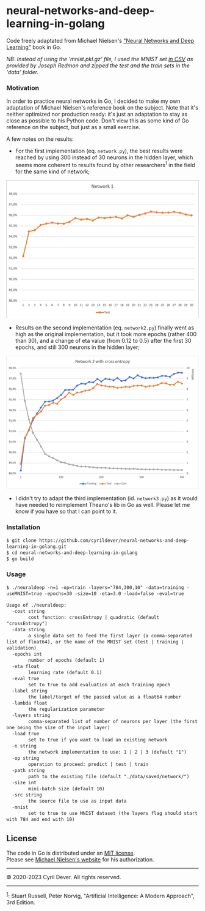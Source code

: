 # neural-networks-and-deep-learning-in-golang

Code freely adaptated from Michael Nielsen's ["Neural Networks and Deep Learning"](http://neuralnetworksanddeeplearning.com/) book in Go.

_NB: Instead of using the 'mnist.pkl.gz' file, I used the MNIST set [in CSV](https://pjreddie.com/projects/mnist-in-csv/) as provided by Joseph Redmon and zipped the test and the train sets in the 'data' folder._


### Motivation

In order to practice neural networks in Go, I decided to make my own adaptation of Michael Nielsen's reference book on the subject.
Note that it's neither optimized nor production ready: it's just an adaptation to stay as close as possible to his Python code. Don't view this as some kind of Go reference on the subject, but just as a small exercise.

A few notes on the results:
* For the first implementation (eq. `network.py`), the best results were reached by using 300 instead of 30 neurons in the hidden layer, which seems more coherent to results found by other researchers<a name="footnote1"><sup>1</sup></a> in the field for the same kind of network;

![Network 1](assets/network1.png)

* Results on the second implementation (eq. `network2.py`) finally went as high as the original implementation, but it took more epochs (rather 400 than 30), and a change of eta value (from 0.12 to 0.5) after the first 30 epochs, and still 300 neurons in the hidden layer;

![Network 2 with cross entropy](assets/network2-crossEntropy.png)

* I didn't try to adapt the third implementation (id. `network3.py`) as it would have needed to reimplement Theano's lib in Go as well. Please let me know if you have so that I can point to it.


### Installation

```console
$ git clone https://github.com/cyrildever/neural-networks-and-deep-learning-in-golang.git
$ cd neural-networks-and-deep-learning-in-golang
$ go build
```


### Usage

```console
$ ./neuraldeep -n=1 -op=train -layers="784,300,10" -data=training -useMNIST=true -epochs=30 -size=10 -eta=3.0 -load=false -eval=true
```

```
Usage of ./neuraldeep:
  -cost string
        cost function: crossEntropy | quadratic (default "crossEntropy")
  -data string
        a single data set to feed the first layer (a comma-separated list of float64), or the name of the MNIST set (test | training | validation)
  -epochs int
        number of epochs (default 1)
  -eta float
        learning rate (default 0.1)
  -eval true
        set to true to add evaluation at each training epoch
  -label string
        the label/target of the passed value as a float64 number
  -lambda float
        the regularization parameter
  -layers string
        comma-separated list of number of neurons per layer (the first one being the size of the input layer)
  -load true
        set to true if you want to load an existing network
  -n string
        the network implementation to use: 1 | 2 | 3 (default "1")
  -op string
        operation to proceed: predict | test | train
  -path string
        path to the existing file (default "./data/saved/network/")
  -size int
        mini-batch size (default 10)
  -src string
        the source file to use as input data
  -mnist
        set to true to use MNIST dataset (the layers flag should start with 784 and end with 10)
```


## License

The code in Go is distributed under an [MIT license](LICENSE). \
Please see [Michael Nielsen's website](http://neuralnetworksanddeeplearning.com/) for his authorization.


<hr />
&copy; 2020-2023 Cyril Dever. All rights reserved.

---

<sup>[1](#footnote1)</sup>: Stuart Russell, Peter Norvig, "Artificial Intelligence: A Modern Approach", 3rd Edition.
